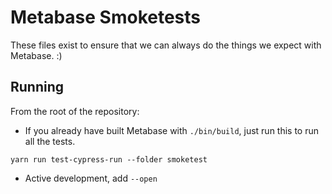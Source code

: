 # Metabase Smoketests

These files exist to ensure that we can always do the things we expect with Metabase. :)

## Running

From the root of the repository:

- If you already have built Metabase with `./bin/build`, just run this to run all the tests.

```shell
yarn run test-cypress-run --folder smoketest
```

- Active development, add `--open`
